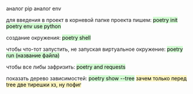 аналог pip
аналог env

для введения в проект в корневой папке проекта пишем:
<mark style="background: #BBFABBA6;">poetry init</mark>
<mark style="background: #BBFABBA6;">poetry env use python</mark>

создание окружения:
		<mark style="background: #BBFABBA6;">      poetry shell</mark>


чтобы что-тот запустить, не запуская виртуальное окружение:
<mark style="background: #BBFABBA6;">poetry run (название файла)</mark>


чтобы все либы зафризить:
<mark style="background: #BBFABBA6;">poetry and requests</mark>

показать дерево зависимостей:
<mark style="background: #BBFABBA6;">poetry show --tree</mark>
<mark style="background: #FFF3A3A6;">зачем только перед tree две тирешки хз, ну пофиг
</mark>
